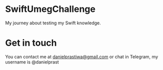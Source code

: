 #  SwiftUmegChallenge

My journey about testing my Swift knowledge. 

# Get in touch
You can contact me at danielprastiwa@gmail.com or chat in Telegram, my username is @danielprast
